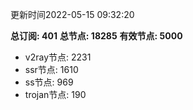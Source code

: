 更新时间2022-05-15 09:32:20

**总订阅: 401**
**总节点: 18285**
**有效节点: 5000**
- v2ray节点: 2231
- ssr节点: 1610
- ss节点: 969
- trojan节点: 190
